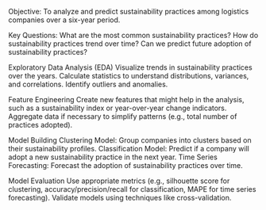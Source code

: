 Objective: To analyze and predict sustainability practices among logistics companies over a six-year period.

Key Questions:
What are the most common sustainability practices?
How do sustainability practices trend over time?
Can we predict future adoption of sustainability practices?

Exploratory Data Analysis (EDA)
Visualize trends in sustainability practices over the years.
Calculate statistics to understand distributions, variances, and correlations.
Identify outliers and anomalies.

Feature Engineering
Create new features that might help in the analysis, such as a sustainability index or year-over-year change indicators.
Aggregate data if necessary to simplify patterns (e.g., total number of practices adopted).

Model Building
Clustering Model: Group companies into clusters based on their sustainability profiles.
Classification Model: Predict if a company will adopt a new sustainability practice in the next year.
Time Series Forecasting: Forecast the adoption of sustainability practices over time.

Model Evaluation
Use appropriate metrics (e.g., silhouette score for clustering, accuracy/precision/recall for classification, MAPE for time series forecasting).
Validate models using techniques like cross-validation.
